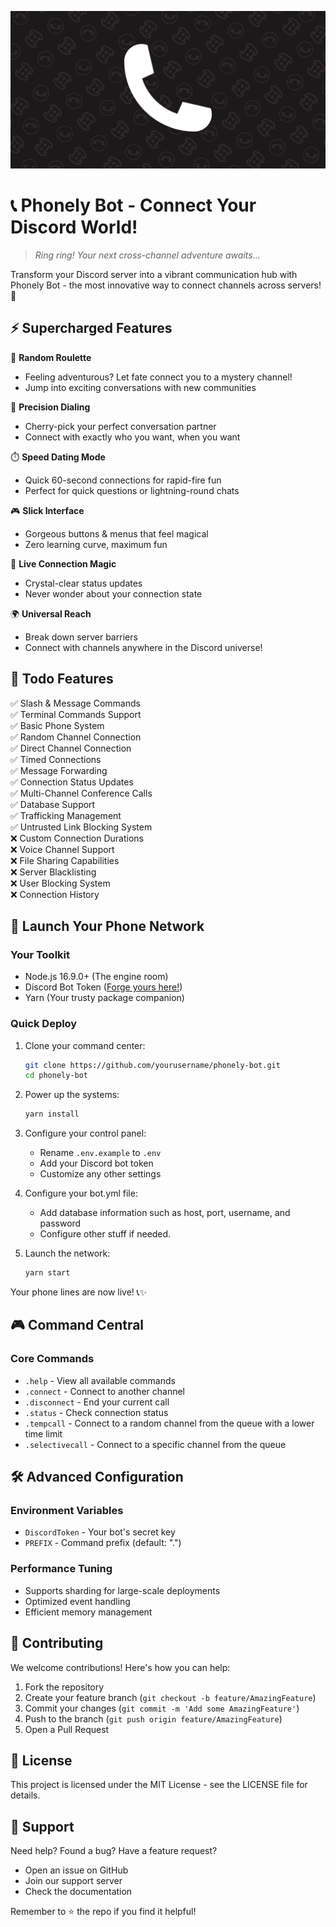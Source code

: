 ![Phonely Bot Banner](./assets/phonely_no_text_banner.png)


# 📞 Phonely Bot - Connect Your Discord World! 

> *Ring ring! Your next cross-channel adventure awaits...*

Transform your Discord server into a vibrant communication hub with Phonely Bot - the most innovative way to connect channels across servers! 🌟

## ⚡️ Supercharged Features

🎲 **Random Roulette** 
- Feeling adventurous? Let fate connect you to a mystery channel!
- Jump into exciting conversations with new communities

🎯 **Precision Dialing**
- Cherry-pick your perfect conversation partner
- Connect with exactly who you want, when you want

⏱️ **Speed Dating Mode**
- Quick 60-second connections for rapid-fire fun
- Perfect for quick questions or lightning-round chats

🎮 **Slick Interface**
- Gorgeous buttons & menus that feel magical
- Zero learning curve, maximum fun

🔄 **Live Connection Magic**
- Crystal-clear status updates
- Never wonder about your connection state

🌍 **Universal Reach**
- Break down server barriers
- Connect with channels anywhere in the Discord universe!

## 🎯 Todo Features

✅ Slash & Message Commands  
✅ Terminal Commands Support  
✅ Basic Phone System  
✅ Random Channel Connection  
✅ Direct Channel Connection  
✅ Timed Connections  
✅ Message Forwarding  
✅ Connection Status Updates  
✅ Multi-Channel Conference Calls  
✅ Database Support  
✅ Trafficking Management  
✅ Untrusted Link Blocking System  
❌ Custom Connection Durations  
❌ Voice Channel Support  
❌ File Sharing Capabilities   
❌ Server Blacklisting  
❌ User Blocking System  
❌ Connection History  

## 🚀 Launch Your Phone Network

### Your Toolkit
- Node.js 16.9.0+ (The engine room)
- Discord Bot Token ([Forge yours here!](https://discord.com/developers/applications))
- Yarn (Your trusty package companion)

### Quick Deploy
1. Clone your command center:
   ```bash
   git clone https://github.com/yourusername/phonely-bot.git
   cd phonely-bot
   ```

2. Power up the systems:
   ```bash
   yarn install
   ```

3. Configure your control panel:
   - Rename `.env.example` to `.env`
   - Add your Discord bot token
   - Customize any other settings

4. Configure your bot.yml file:
   - Add database information such as host, port, username, and password
   - Configure other stuff if needed.

5. Launch the network:
   ```bash
   yarn start
   ```

Your phone lines are now live! 📞✨

## 🎮 Command Central

### Core Commands
- `.help` - View all available commands
- `.connect` - Connect to another channel
- `.disconnect` - End your current call
- `.status` - Check connection status
- `.tempcall` - Connect to a random channel from the queue with a lower time limit
- `.selectivecall` - Connect to a specific channel from the queue

## 🛠️ Advanced Configuration

### Environment Variables
- `DiscordToken` - Your bot's secret key
- `PREFIX` - Command prefix (default: ".")

### Performance Tuning
- Supports sharding for large-scale deployments
- Optimized event handling
- Efficient memory management

## 🤝 Contributing

We welcome contributions! Here's how you can help:

1. Fork the repository
2. Create your feature branch (`git checkout -b feature/AmazingFeature`)
3. Commit your changes (`git commit -m 'Add some AmazingFeature'`)
4. Push to the branch (`git push origin feature/AmazingFeature`)
5. Open a Pull Request

## 📝 License

This project is licensed under the MIT License - see the LICENSE file for details.

## 💫 Support

Need help? Found a bug? Have a feature request?
- Open an issue on GitHub
- Join our support server
- Check the documentation

Remember to ⭐ the repo if you find it helpful!
